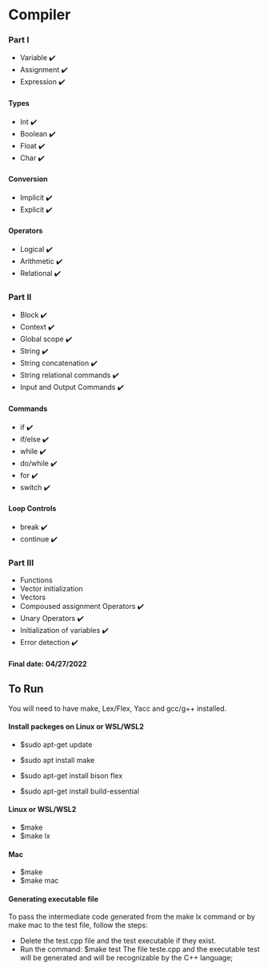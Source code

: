 # Compiler

### Part I
- Variable ✔️
- Assignment ✔️
- Expression ✔️
#### Types
- Int ✔️
- Boolean ✔️
- Float ✔️
- Char ✔️
#### Conversion
- Implicit ✔️
- Explicit ✔️
#### Operators
- Logical ✔️
- Arithmetic ✔️
- Relational ✔️


### Part II
- Block ✔️
- Context ✔️
- Global scope ✔️
- String ✔️
- String concatenation ✔️
- String relational commands ✔️
- Input and Output Commands ✔️
#### Commands
- if ✔️
- if/else ✔️
- while ✔️
- do/while ✔️
- for ✔️
- switch ✔️
#### Loop Controls
- break ✔️
- continue ✔️


### Part III
- Functions
- Vector initialization
- Vectors
- Compoused assignment Operators ✔️
- Unary Operators ✔️
- Initialization of variables ✔️
- Error detection ✔️


#### Final date: 04/27/2022


## To Run
You will need to have make, Lex/Flex, Yacc and gcc/g++ installed.

#### Install packeges on Linux or WSL/WSL2
- $sudo apt-get update

- $sudo apt install make
- $sudo apt-get install bison flex

- $sudo apt-get install build-essential

#### Linux or WSL/WSL2
- $make
- $make lx

#### Mac
- $make
- $make mac

#### Generating executable file
To pass the intermediate code generated from the make lx command or by make mac to the test file, follow the steps:
- Delete the test.cpp file and the test executable if they exist.
- Run the command: $make test
The file teste.cpp and the executable test will be generated and will be recognizable by the C++ language;
